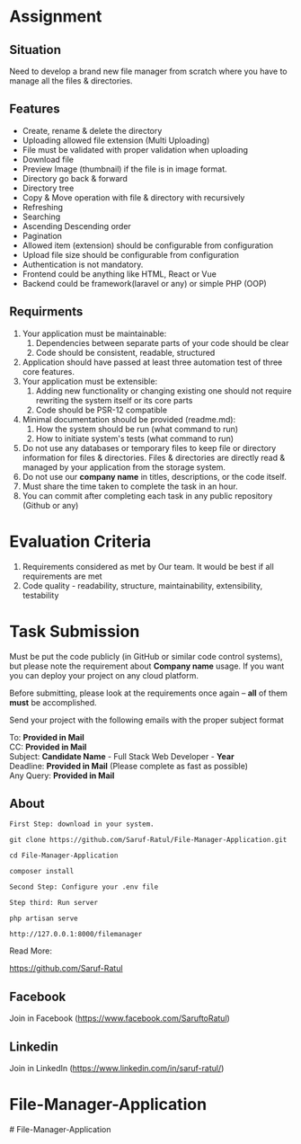# Assignment
## Situation
Need to develop a brand new file manager from scratch where you have to manage all the files & directories.

## Features
- Create, rename & delete the directory
- Uploading allowed file extension (Multi Uploading)
- File must be validated with proper validation when uploading
- Download file
- Preview Image (thumbnail) if the file is in image format.
- Directory go back & forward
- Directory tree
- Copy & Move operation with file & directory with recursively
- Refreshing
- Searching
- Ascending Descending order
- Pagination
- Allowed item (extension) should be configurable from configuration
- Upload file size should be configurable from configuration
- Authentication is not mandatory.
- Frontend could be anything like HTML, React or Vue
- Backend could be framework(laravel or any) or simple PHP (OOP)

## Requirments
1. Your application must be maintainable:
	1. Dependencies between separate parts of your code should be clear
	2. Code should be consistent, readable, structured
2. Application should have passed at least three automation test of three core features.
3. Your application must be extensible:	
	1. Adding new functionality or changing existing one should not require rewriting the system itself or its core parts
	2. Code should be PSR-12 compatible
4. Minimal documentation should be provided (readme.md):
    1. How the system should be run (what command to run)
    2. How to initiate system's tests (what command to run)
5. Do not use any databases or temporary files to keep file or directory information for files & directories. Files & directories are directly read & managed by your application from the storage system.
6. Do not use our **company name** in titles, descriptions, or the code itself.
7. Must share the time taken to complete the task in an hour.
8. You can commit after completing each task in any public repository (Github or any)

# Evaluation Criteria
1. Requirements considered as met by Our team. It would be best if all requirements are met
2. Code quality - readability, structure, maintainability, extensibility, testability



# Task Submission
Must be put the code publicly (in GitHub or similar code control systems), but please note the requirement about **Company name** usage. If you want you can deploy your project on any cloud platform.

Before submitting, please look at the requirements once again – **all** of them **must** be accomplished.

Send your project with the following emails with the proper subject format

To: **Provided in Mail**  
CC: **Provided in Mail**  
Subject: **Candidate Name** - Full Stack Web Developer - **Year**  
Deadline: **Provided in Mail** (Please complete as fast as possible)  
Any Query: **Provided in Mail**  
## About
    First Step: download in your system.

    git clone https://github.com/Saruf-Ratul/File-Manager-Application.git

    cd File-Manager-Application

    composer install

    Second Step: Configure your .env file

    Step third: Run server

    php artisan serve
	
	http://127.0.0.1:8000/filemanager

Read More: 

https://github.com/Saruf-Ratul


## Facebook
Join in Facebook
(https://www.facebook.com/SaruftoRatul)

## Linkedin
Join in LinkedIn
(https://www.linkedin.com/in/saruf-ratul/)
# File-Manager-Application
#   F i l e - M a n a g e r - A p p l i c a t i o n  
 